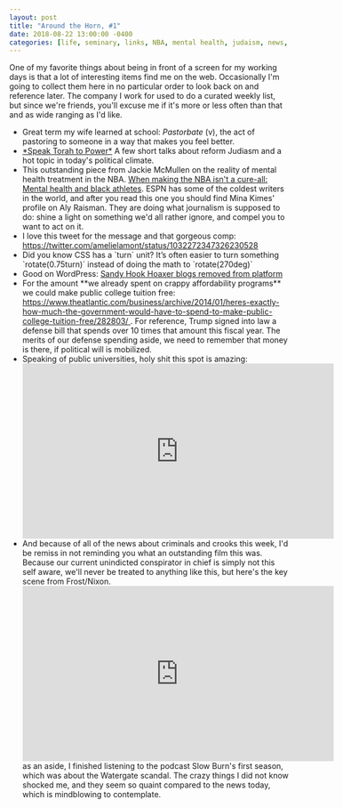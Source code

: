 ```yaml
---
layout: post
title: "Around the Horn, #1"
date: 2018-08-22 13:00:00 -0400
categories: [life, seminary, links, NBA, mental health, judaism, news, Around the Horn]
---
```


One of my favorite things about being in front of a screen for my working days is that a lot of interesting items find me on the web. Occasionally I'm going to collect them here in no particular order to look back on and reference later. The company I work for used to do a curated weekly list, but since we're friends, you'll excuse me if it's more or less often than that and as wide ranging as I'd like. 

<ul>
	<li>Great term my wife learned at school: <em>Pastorbate</em> (v), the act of pastoring to someone in a way that makes you feel better.</li> 
	<li><a href="https://avodah.net/speaktorahtopower/">*Speak Torah to Power*</a> A few short talks about reform Judiasm and a hot topic in today's political climate.</li>
	<li>This outstanding piece from Jackie McMullen on the reality of mental health treatment in the NBA. <a href="http://www.espn.com/nba/story/_/id/24393541/jackie-macmullan-complex-issue-mental-health-nba-african-american-community">When making the NBA isn't a cure-all: Mental health and black athletes</a>. ESPN has some of the coldest writers in the world, and after you read this one you should find Mina Kimes' profile on Aly Raisman. They are doing what journalism is supposed to do: shine a light on something we'd all rather ignore, and compel you to want to act on it.</li>
	<li>I love this tweet for the message and that gorgeous comp: <a href="https://twitter.com/amelielamont/status/1032272347326230528">https://twitter.com/amelielamont/status/1032272347326230528</a></li>
	<li>Did you know CSS has a `turn` unit? It’s often easier to turn something `rotate(0.75turn)` instead of doing the math to `rotate(270deg)`</li>
	<li>Good on WordPress: <a href="https://gizmodo.com/sandy-hook-hoaxer-blogs-start-disappearing-from-wordpre-1828396727">Sandy Hook Hoaxer blogs removed from platform</a></li>
	<li>For the amount **we already spent on crappy affordability programs** we could make public college tuition free: 
	<a href="https://www.theatlantic.com/business/archive/2014/01/heres-exactly-how-much-the-government-would-have-to-spend-to-make-public-college-tuition-free/282803/"> 
		https://www.theatlantic.com/business/archive/2014/01/heres-exactly-how-much-the-government-would-have-to-spend-to-make-public-college-tuition-free/282803/
	</a>. For reference, Trump signed into law a defense bill that spends over 10 times that amount this fiscal year. The merits of our defense spending aside, we need to remember that money is there, if political will is mobilized.</li>
	<li> Speaking of public universities, holy shit this spot is amazing: 
		<div>
			<iframe width="560" height="315" src="https://www.youtube.com/embed/g9OBoZm_Vds" frameborder="0" allow="autoplay; encrypted-media" allowfullscreen></iframe>
		</div>
	</li>
	<li>And because of all of the news about criminals and crooks this week, I'd be remiss in not reminding you what an outstanding film this was. Because our current unindicted conspirator in chief is simply not this self aware, we'll never be treated to anything like this, but here's the key scene from Frost/Nixon.
		<div>
			<iframe width="560" height="315" src="https://www.youtube.com/embed/vFHYiOfBRng" frameborder="0" allow="autoplay; encrypted-media" allowfullscreen></iframe>
		</div>
		as an aside, I finished listening to the podcast Slow Burn's first season, which was about the Watergate scandal. The crazy things I did not know shocked me, and they seem so quaint compared to the news today, which is mindblowing to contemplate. 
	</li>
</ul>
